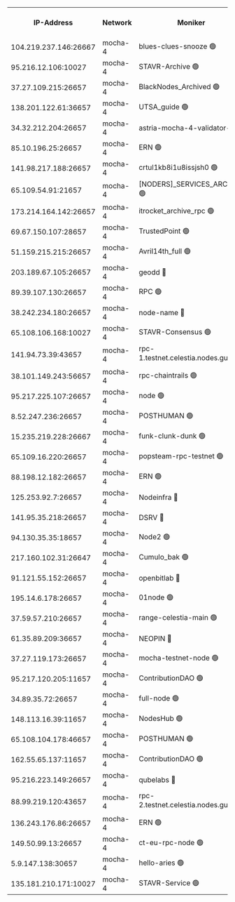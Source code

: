 


<table><tr><th>IP-Address</th><th>Network</th><th>Moniker</th><th>Latest Block Height</th><th>Earliest Block Height</th><th>Catching Up</th><th>Tx Index</th><th>Voting Power</th><th>Scan Time</th></tr><tr><td>104.219.237.146:26667</td><td>mocha-4</td><td>blues-clues-snooze 🟢</td><td>2914463</td><td>1</td><td>False</td><td>off</td><td>0</td><td>2024-10-14T05:49:06.456773397UTC</td></tr><tr><td>95.216.12.106:10027</td><td>mocha-4</td><td>STAVR-Archive 🟢</td><td>2914464</td><td>1</td><td>False</td><td>on</td><td>0</td><td>2024-10-14T05:49:13.062047239UTC</td></tr><tr><td>37.27.109.215:26657</td><td>mocha-4</td><td>BlackNodes_Archived 🟢</td><td>2914464</td><td>1</td><td>False</td><td>off</td><td>0</td><td>2024-10-14T05:49:17.610897474UTC</td></tr><tr><td>138.201.122.61:36657</td><td>mocha-4</td><td>UTSA_guide 🟢</td><td>2914464</td><td>1</td><td>False</td><td>on</td><td>0</td><td>2024-10-14T05:49:20.033262753UTC</td></tr><tr><td>34.32.212.204:26657</td><td>mocha-4</td><td>astria-mocha-4-validator-1 🔴</td><td>2914464</td><td>1</td><td>False</td><td>on</td><td>10509044</td><td>2024-10-14T05:49:20.342967367UTC</td></tr><tr><td>85.10.196.25:26657</td><td>mocha-4</td><td>ERN 🟢</td><td>2914465</td><td>1</td><td>False</td><td>off</td><td>0</td><td>2024-10-14T05:49:24.906229141UTC</td></tr><tr><td>141.98.217.188:26657</td><td>mocha-4</td><td>crtul1kb8i1u8issjsh0 🟢</td><td>2914466</td><td>1</td><td>False</td><td>on</td><td>0</td><td>2024-10-14T05:49:33.961075093UTC</td></tr><tr><td>65.109.54.91:21657</td><td>mocha-4</td><td>[NODERS]_SERVICES_ARCHIVE 🟢</td><td>2914468</td><td>1</td><td>False</td><td>on</td><td>0</td><td>2024-10-14T05:49:57.928976160UTC</td></tr><tr><td>173.214.164.142:26657</td><td>mocha-4</td><td>itrocket_archive_rpc 🟢</td><td>2914468</td><td>1</td><td>False</td><td>on</td><td>0</td><td>2024-10-14T05:50:07.457896561UTC</td></tr><tr><td>69.67.150.107:28657</td><td>mocha-4</td><td>TrustedPoint 🟢</td><td>2914470</td><td>1</td><td>False</td><td>on</td><td>0</td><td>2024-10-14T05:50:22.954735900UTC</td></tr><tr><td>51.159.215.215:26657</td><td>mocha-4</td><td>Avril14th_full 🟢</td><td>2914472</td><td>1</td><td>False</td><td>on</td><td>0</td><td>2024-10-14T05:50:53.483461879UTC</td></tr><tr><td>203.189.67.105:26657</td><td>mocha-4</td><td>geodd 🔴</td><td>2914472</td><td>1</td><td>False</td><td>on</td><td>100123</td><td>2024-10-14T05:50:56.471363870UTC</td></tr><tr><td>89.39.107.130:26657</td><td>mocha-4</td><td>RPC 🟢</td><td>2914473</td><td>1</td><td>False</td><td>on</td><td>0</td><td>2024-10-14T05:51:01.213244877UTC</td></tr><tr><td>38.242.234.180:26657</td><td>mocha-4</td><td>node-name 🔴</td><td>2894492</td><td>1</td><td>False</td><td>off</td><td>4051757</td><td>2024-10-14T05:51:05.648193056UTC</td></tr><tr><td>65.108.106.168:10027</td><td>mocha-4</td><td>STAVR-Consensus 🟢</td><td>2914475</td><td>1</td><td>False</td><td>on</td><td>0</td><td>2024-10-14T05:51:23.909447801UTC</td></tr><tr><td>141.94.73.39:43657</td><td>mocha-4</td><td>rpc-1.testnet.celestia.nodes.guru 🟢</td><td>2914475</td><td>1</td><td>False</td><td>off</td><td>0</td><td>2024-10-14T05:51:35.748170646UTC</td></tr><tr><td>38.101.149.243:56657</td><td>mocha-4</td><td>rpc-chaintrails 🟢</td><td>2914477</td><td>1</td><td>False</td><td>on</td><td>0</td><td>2024-10-14T05:51:45.790173130UTC</td></tr><tr><td>95.217.225.107:26657</td><td>mocha-4</td><td>node 🟢</td><td>2914477</td><td>1</td><td>False</td><td>on</td><td>0</td><td>2024-10-14T05:51:46.178592885UTC</td></tr><tr><td>8.52.247.236:26657</td><td>mocha-4</td><td>POSTHUMAN 🟢</td><td>2914477</td><td>1</td><td>False</td><td>on</td><td>0</td><td>2024-10-14T05:51:49.221309088UTC</td></tr><tr><td>15.235.219.228:26667</td><td>mocha-4</td><td>funk-clunk-dunk 🟢</td><td>2914477</td><td>1</td><td>False</td><td>off</td><td>0</td><td>2024-10-14T05:51:57.047115558UTC</td></tr><tr><td>65.109.16.220:26657</td><td>mocha-4</td><td>popsteam-rpc-testnet 🟢</td><td>2914478</td><td>1</td><td>False</td><td>on</td><td>0</td><td>2024-10-14T05:52:04.145778732UTC</td></tr><tr><td>88.198.12.182:26657</td><td>mocha-4</td><td>ERN 🟢</td><td>2914480</td><td>1</td><td>False</td><td>off</td><td>0</td><td>2024-10-14T05:52:23.081042821UTC</td></tr><tr><td>125.253.92.7:26657</td><td>mocha-4</td><td>Nodeinfra 🔴</td><td>2914466</td><td>2070001</td><td>False</td><td>on</td><td>500001</td><td>2024-10-14T05:49:41.036226135UTC</td></tr><tr><td>141.95.35.218:26657</td><td>mocha-4</td><td>DSRV 🔴</td><td>2914476</td><td>2070001</td><td>False</td><td>off</td><td>3881201</td><td>2024-10-14T05:51:36.039903985UTC</td></tr><tr><td>94.130.35.35:18657</td><td>mocha-4</td><td>Node2 🟢</td><td>2585030</td><td>2256001</td><td>False</td><td>on</td><td>0</td><td>2024-10-14T05:52:30.532993271UTC</td></tr><tr><td>217.160.102.31:26647</td><td>mocha-4</td><td>Cumulo_bak 🟢</td><td>2914474</td><td>2300001</td><td>False</td><td>on</td><td>0</td><td>2024-10-14T05:51:16.937976368UTC</td></tr><tr><td>91.121.55.152:26657</td><td>mocha-4</td><td>openbitlab 🔴</td><td>2914465</td><td>2533260</td><td>False</td><td>off</td><td>501058</td><td>2024-10-14T05:49:29.368534103UTC</td></tr><tr><td>195.14.6.178:26657</td><td>mocha-4</td><td>01node 🟢</td><td>2914472</td><td>2584501</td><td>False</td><td>on</td><td>0</td><td>2024-10-14T05:50:50.979313215UTC</td></tr><tr><td>37.59.57.210:26657</td><td>mocha-4</td><td>range-celestia-main 🟢</td><td>2914480</td><td>2589477</td><td>False</td><td>off</td><td>0</td><td>2024-10-14T05:52:25.803736815UTC</td></tr><tr><td>61.35.89.209:36657</td><td>mocha-4</td><td>NEOPIN 🔴</td><td>2914479</td><td>2592001</td><td>False</td><td>off</td><td>100001</td><td>2024-10-14T05:52:10.319794078UTC</td></tr><tr><td>37.27.119.173:26657</td><td>mocha-4</td><td>mocha-testnet-node 🟢</td><td>2914475</td><td>2631379</td><td>False</td><td>on</td><td>0</td><td>2024-10-14T05:51:23.481299839UTC</td></tr><tr><td>95.217.120.205:11657</td><td>mocha-4</td><td>ContributionDAO 🟢</td><td>2914476</td><td>2723055</td><td>False</td><td>on</td><td>0</td><td>2024-10-14T05:51:44.973492099UTC</td></tr><tr><td>34.89.35.72:26657</td><td>mocha-4</td><td>full-node 🟢</td><td>2914477</td><td>2766149</td><td>False</td><td>on</td><td>0</td><td>2024-10-14T05:51:51.970265811UTC</td></tr><tr><td>148.113.16.39:11657</td><td>mocha-4</td><td>NodesHub 🟢</td><td>2914470</td><td>2793536</td><td>False</td><td>on</td><td>0</td><td>2024-10-14T05:50:30.015679724UTC</td></tr><tr><td>65.108.104.178:46657</td><td>mocha-4</td><td>POSTHUMAN 🟢</td><td>2914468</td><td>2818501</td><td>False</td><td>off</td><td>0</td><td>2024-10-14T05:50:00.400875702UTC</td></tr><tr><td>162.55.65.137:11657</td><td>mocha-4</td><td>ContributionDAO 🟢</td><td>2914473</td><td>2830316</td><td>False</td><td>off</td><td>0</td><td>2024-10-14T05:51:00.837419774UTC</td></tr><tr><td>95.216.223.149:26657</td><td>mocha-4</td><td>qubelabs 🔴</td><td>2914480</td><td>2838021</td><td>False</td><td>on</td><td>64651388</td><td>2024-10-14T05:52:25.478288513UTC</td></tr><tr><td>88.99.219.120:43657</td><td>mocha-4</td><td>rpc-2.testnet.celestia.nodes.guru 🟢</td><td>2914474</td><td>2866275</td><td>False</td><td>on</td><td>0</td><td>2024-10-14T05:51:16.492829054UTC</td></tr><tr><td>136.243.176.86:26657</td><td>mocha-4</td><td>ERN 🟢</td><td>2914476</td><td>2906501</td><td>False</td><td>off</td><td>0</td><td>2024-10-14T05:51:38.408358347UTC</td></tr><tr><td>149.50.99.13:26657</td><td>mocha-4</td><td>ct-eu-rpc-node 🟢</td><td>2914477</td><td>2906501</td><td>False</td><td>on</td><td>0</td><td>2024-10-14T05:51:49.591417902UTC</td></tr><tr><td>5.9.147.138:30657</td><td>mocha-4</td><td>hello-aries 🟢</td><td>2914469</td><td>2913501</td><td>False</td><td>off</td><td>0</td><td>2024-10-14T05:50:13.966116607UTC</td></tr><tr><td>135.181.210.171:10027</td><td>mocha-4</td><td>STAVR-Service 🟢</td><td>2914475</td><td>2913501</td><td>False</td><td>on</td><td>0</td><td>2024-10-14T05:51:32.789390485UTC</td></tr></table>